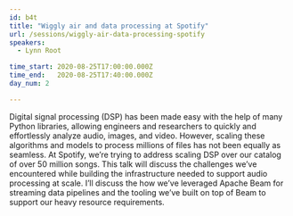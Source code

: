 ```yaml
---
id: b4t
title: "Wiggly air and data processing at Spotify"
url: /sessions/wiggly-air-data-processing-spotify
speakers:
  - Lynn Root

time_start: 2020-08-25T17:00:00.000Z
time_end:   2020-08-25T17:40:00.000Z
day_num: 2

---
```


Digital signal processing (DSP) has been made easy with the help of many Python libraries, allowing engineers and researchers to quickly and effortlessly analyze audio, images, and video. However, scaling these algorithms and models to process millions of files has not been equally as seamless. At Spotify, we’re trying to address scaling DSP over our catalog of over 50 million songs. This talk will discuss the challenges we’ve encountered while building the infrastructure needed to support audio processing at scale. I’ll discuss the how we’ve leveraged Apache Beam for streaming data pipelines and the tooling we’ve built on top of Beam to support our heavy resource requirements.

